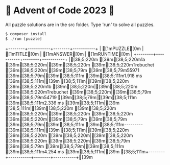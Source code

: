 # 🎄 Advent of Code 2023 🎄

All puzzle solutions are in the src folder. Type 'run' to solve all puzzles.

```php
$ composer install
$ ./run [puzzle]
```


+--------+-----------+--------+-----------+
| [1mPUZZLE[0m | [1mTITLE[0m     | [1mANSWER[0m | [1mRUNTIME[0m   |
+--------+-----------+--------+-----------+
|[38;5;220m [39m[38;5;220m1a     [39m[38;5;220m|[39m[38;5;220m [39m[38;5;220mTrebuchet [39m[38;5;220m|[39m[38;5;79m [39m[38;5;79m55971  [39m[38;5;79m|[39m[38;5;111m [39m[38;5;111m1.918 ms  [39m[38;5;111m|[39m
[38;5;111m|[39m[38;5;220m [39m[38;5;220m1b     [39m[38;5;220m|[39m[38;5;220m [39m[38;5;220mTrebuchet [39m[38;5;220m|[39m[38;5;79m [39m[38;5;79m54719  [39m[38;5;79m|[39m[38;5;111m [39m[38;5;111m2.336 ms  [39m[38;5;111m|[39m
[38;5;111m|[39m[38;5;220m [39m[38;5;220m       [39m[38;5;220m|[39m[38;5;220m [39m[38;5;220m          [39m[38;5;220m|[39m[38;5;79m [39m[38;5;79m       [39m[38;5;79m|[39m[38;5;111m [39m[38;5;111m--------- [39m[38;5;111m|[39m
[38;5;111m|[39m[38;5;220m [39m[38;5;220m       [39m[38;5;220m|[39m[38;5;220m [39m[38;5;220m          [39m[38;5;220m|[39m[38;5;79m [39m[38;5;79m       [39m[38;5;79m|[39m[38;5;111m [39m[38;5;111m4.254 ms  [39m[38;5;111m|[39m
[38;5;111m+--------+-----------+--------+-----------+[39m
